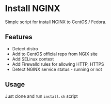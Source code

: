 # Install NGINX

Simple script for install NGINX to CentOS / Fedora.

## Features

* Detect distro
* Add to CentOS official repo from NGIX site
* Add SELinux context
* Add Firewalld rules for allowing HTTP, HTTPS
* Detect NGINX service status - running or not

## Usage

Just clone and run `install.sh` script